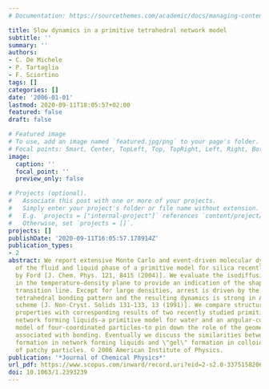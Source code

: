 ```yaml
---
# Documentation: https://sourcethemes.com/academic/docs/managing-content/

title: Slow dynamics in a primitive tetrahedral network model
subtitle: ''
summary: ''
authors:
- C. De Michele
- P. Tartaglia
- F. Sciortino
tags: []
categories: []
date: '2006-01-01'
lastmod: 2020-09-11T18:05:57+02:00
featured: false
draft: false

# Featured image
# To use, add an image named `featured.jpg/png` to your page's folder.
# Focal points: Smart, Center, TopLeft, Top, TopRight, Left, Right, BottomLeft, Bottom, BottomRight.
image:
  caption: ''
  focal_point: ''
  preview_only: false

# Projects (optional).
#   Associate this post with one or more of your projects.
#   Simply enter your project's folder or file name without extension.
#   E.g. `projects = ["internal-project"]` references `content/project/deep-learning/index.md`.
#   Otherwise, set `projects = []`.
projects: []
publishDate: '2020-09-11T16:05:57.178914Z'
publication_types:
- 2
abstract: We report extensive Monte Carlo and event-driven molecular dynamics simulations
  of the fluid and liquid phase of a primitive model for silica recently introduced
  by Ford [J. Chem. Phys. 121, 8415 (2004)]. We evaluate the isodiffusivity lines
  in the temperature-density plane to provide an indication of the shape of the glass
  transition line. Except for large densities, arrest is driven by the onset of the
  tetrahedral bonding pattern and the resulting dynamics is strong in Angell's classification
  scheme [J. Non-Cryst. Solids 131-133, 13 (1991)]. We compare structural and dynamic
  properties with corresponding results of two recently studied primitive models of
  network forming liquids-a primitive model for water and an angular-constraint-free
  model of four-coordinated particles-to pin down the role of the geometric constraints
  associated with bonding. Eventually we discuss the similarities between \"glass\"
  formation in network forming liquids and \"gel\" formation in colloidal dispersions
  of patchy particles. © 2006 American Institute of Physics.
publication: '*Journal of Chemical Physics*'
url_pdf: https://www.scopus.com/inward/record.uri?eid=2-s2.0-33751582069&doi=10.1063%2f1.2393239&partnerID=40&md5=6cbc329e3d0c692ba16cdaa254278a4d
doi: 10.1063/1.2393239
---
```


